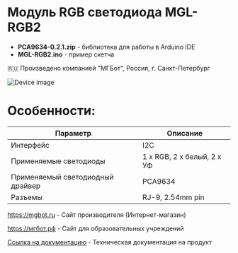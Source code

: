 # Модуль RGB светодиода MGL-RGB2 

- **PCA9634-0.2.1.zip** - библиотека для работы в Arduino IDE
- **MGL-RGB2.ino** - пример скетча

🇷🇺 Произведено компанией "МГБот", Россия, г. Санкт-Петербург

![Device image](https://downloader.disk.yandex.ru/preview/c7399cb83235dd8a2708ca6c91017e2e73f61a0c2052dd67af3bbc5b4c0a9be2/62d01809/mAlKdhzfrjP8ZfwaAfXycALjC1OU_MgRyV1ll5ZXVAv2u7Y_g3-6jJ4prJXT-XtLQZ1YPN6puy-5GIJIfz9PMw%3D%3D?uid=0&filename=IMG_1173.jpg&disposition=inline&hash=&limit=0&content_type=image%2Fjpeg&owner_uid=0&tknv=v2&size=1920x927)

# Особенности:

| Параметр    | Описание |
| ----------- | -----------|
| Интерфейс   | I2C|
| Применяемые светодиоды       | 1 x RGB, 2 x белый, 2 x УФ |
| Применяемый светодиодный драйвер     | PCA9634|
| Разъемы     | RJ-9, 2.54mm pin|

https://mgbot.ru  - Сайт производителя (Интернет-магазин)

https://мгбот.рф  - Сайт для образовательных учреждений

[Ссылка на документацию](https://books.mgbot.ru/devices/MGL-RGB2.pdf) - Техническая документация на продукт